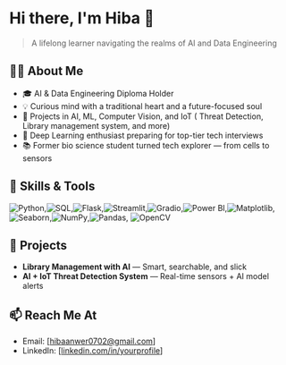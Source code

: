 # Hi there, I'm Hiba 👋

> A lifelong learner navigating the realms of AI and Data Engineering

## 👩‍💻 About Me

- 🎓 AI & Data Engineering Diploma Holder 
- 💡 Curious mind with a traditional heart and a future-focused soul
- 🤖 Projects in AI, ML, Computer Vision, and IoT ( Threat Detection, Library management system, and more)
- 🧠 Deep Learning enthusiast preparing for top-tier tech interviews
- 📚 Former bio science student turned tech explorer — from cells to sensors
  
## 🔧 Skills & Tools

  
![Python](https://img.shields.io/badge/Python-3776AB?style=for-the-badge&logo=python&logoColor=white),![SQL](https://img.shields.io/badge/SQL-4479A1?style=for-the-badge&logo=postgresql&logoColor=white),![Flask](https://img.shields.io/badge/Flask-000000?style=for-the-badge&logo=flask&logoColor=white),![Streamlit](https://img.shields.io/badge/Streamlit-FF4B4B?style=for-the-badge&logo=streamlit&logoColor=white),![Gradio](https://img.shields.io/badge/Gradio-5A67D8?style=for-the-badge&logoColor=white),![Power BI](https://img.shields.io/badge/Power--BI-F2C811?style=for-the-badge&logo=powerbi&logoColor=black),![Matplotlib](https://img.shields.io/badge/Matplotlib-3776AB?style=for-the-badge),![Seaborn](https://img.shields.io/badge/Seaborn-4B8BBE?style=for-the-badge),![NumPy](https://img.shields.io/badge/NumPy-013243?style=for-the-badge&logo=numpy&logoColor=white),![Pandas](https://img.shields.io/badge/Pandas-150458?style=for-the-badge&logo=pandas&logoColor=white),  ![OpenCV](https://img.shields.io/badge/OpenCV-5C3EE8?style=for-the-badge&logo=opencv&logoColor=white)




## 🚀 Projects
- **Library Management with AI** — Smart, searchable, and slick
- **AI + IoT Threat Detection System** — Real-time sensors + AI model alerts

## 📫 Reach Me At

- Email: [hibaanwer0702@gmail.com]
- LinkedIn: [[linkedin.com/in/yourprofile](https://www.linkedin.com/in/hiba-anwer-b43988324/)]

